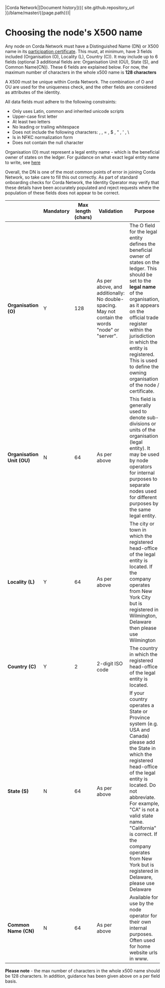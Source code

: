 |Corda Network|[Document history]({{ site.github.repository_url }}/blame/master/{{page.path}})|

Choosing the node's X500 name
=============================

Any node on Corda Network must have a Distinguished Name (DN) or X500 name in its [participation certificate](https://docs.corda.net/corda-network/index.html#identity-service). This must, at minimum, have 3 fields included (Organisation (O), Locality (L), Country (C)). It may include up to 6 fields (optional 3 additional fields are: Organisation Unit (OU), State (S), and Common Name(CN)). These 6 fields are explained below. For now, the maximum number of characters  in the whole x500 name is **128 characters**

A X500 must be unique within Corda Network. The combination of O and OU are used for the uniqueness check, and the other fields are considered as attributes of the identity. 

All data fields must adhere to the following constraints:
* Only uses Latin, common and inherited unicode scripts
* Upper-case first letter
* At least two letters
* No leading or trailing whitespace
* Does not include the following characters: , , = , $ , " , ' , \
* Is in NFKC normalization form
* Does not contain the null character

Organisation (O) must represent a legal entity name - which is the beneficial owner of states on the ledger. For guidance on what exact legal entity name to write, see [here](https://corda.network/participation/legalentity.html)

Overall, the DN is one of the most common points of error in joining Corda Network, so take care to fill this out correctly. As part of standard onboarding checks for Corda Network, the Identity Operator may verify that these details have been accurately populated and reject requests where the population of these fields does not appear to be correct.

| | Mandatory | Max length (chars) | Validation | Purpose |
| --- | --- | --- | --- | --- |
| **Organisation (O)** | Y | 128 | As per above, and additionally: No double-spacing. May not contain the words &quot;node&quot; or &quot;server&quot;. | The O field for the legal entity defines the beneficial owner of states on the ledger. This should be set to the **legal name** of the organisation, as it appears on the official trade register within the jurisdiction in which the entity is registered. This is used to define the owning organisation of the node / certificate. |
| **Organisation Unit (OU)** | N | 64 | As per above | This field is generally used to denote sub-divisions or units of the organisation (legal entity). It may be used by node operators for internal purposes to separate nodes used for different purposes by the same legal entity. |
| **Locality (L)** | Y | 64 | As per above | The city or town in which the registered head-office of the legal entity is located. If the company operates from New York City but is registered in Wilmington, Delaware then please use Wilmington |
| **Country (C)** | Y | 2 | 2-digit ISO code | The country in which the registered head-office of the legal entity is located. |
| **State (S)** | N | 64 | As per above | If your country operates a State or Province system (e.g. USA and Canada) please add the State in which the registered head-office of the legal entity is located. Do not abbreviate. For example, &quot;CA&quot; is not a valid state name. &quot;California&quot; is correct. If the company operates from New York but is registered in Delaware, please use Delaware |
| **Common Name (CN)** | N | 64 | As per above | Available for use by the node operator for their own internal purposes. Often used for home website urls in www. |

**Please note** - the max number of characters in the whole x500 name should be 128 characters. In addition, guidance has been given above on a per field basis.

